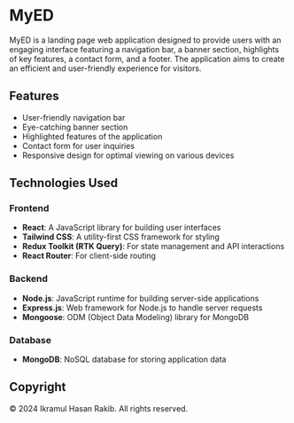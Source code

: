 # MyED

MyED is a landing page web application designed to provide users with an engaging interface featuring a navigation bar, a banner section, highlights of key features, a contact form, and a footer. The application aims to create an efficient and user-friendly experience for visitors.

## Features

- User-friendly navigation bar
- Eye-catching banner section
- Highlighted features of the application
- Contact form for user inquiries
- Responsive design for optimal viewing on various devices

## Technologies Used

### Frontend
- **React**: A JavaScript library for building user interfaces
- **Tailwind CSS**: A utility-first CSS framework for styling
- **Redux Toolkit (RTK Query)**: For state management and API interactions
- **React Router**: For client-side routing

### Backend
- **Node.js**: JavaScript runtime for building server-side applications
- **Express.js**: Web framework for Node.js to handle server requests
- **Mongoose**: ODM (Object Data Modeling) library for MongoDB

### Database
- **MongoDB**: NoSQL database for storing application data

## Copyright

© 2024 Ikramul Hasan Rakib. All rights reserved.
